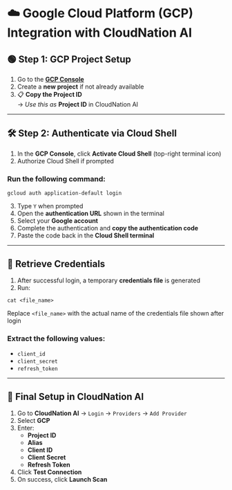 # ☁️ Google Cloud Platform (GCP) Integration with CloudNation AI

## 🟢 Step 1: GCP Project Setup

1. Go to the **[GCP Console](https://console.cloud.google.com)**
2. Create a **new project** if not already available
3. 📋 **Copy the Project ID**  
   → _Use this as_ **Project ID** in CloudNation AI

---

## 🛠️ Step 2: Authenticate via Cloud Shell

1. In the **GCP Console**, click **Activate Cloud Shell** (top-right terminal icon)
2. Authorize Cloud Shell if prompted

### Run the following command:
```
gcloud auth application-default login
```

3. Type `Y` when prompted
4. Open the **authentication URL** shown in the terminal
5. Select your **Google account**
6. Complete the authentication and **copy the authentication code**
7. Paste the code back in the **Cloud Shell terminal**

---

## 📄 Retrieve Credentials

1. After successful login, a temporary **credentials file** is generated
2. Run:
```
cat <file_name>
```
Replace `<file_name>` with the actual name of the credentials file shown after login

### Extract the following values:
- `client_id`
- `client_secret`
- `refresh_token`

---

## 🚀 Final Setup in CloudNation AI

1. Go to **CloudNation AI** → `Login` → `Providers` → `Add Provider`
2. Select **GCP**
3. Enter:
   - **Project ID**
   - **Alias**
   - **Client ID**
   - **Client Secret**
   - **Refresh Token**
4. Click **Test Connection**
5. On success, click **Launch Scan**
